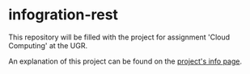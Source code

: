 # infogration-rest

This repository will be filled with the project for assignment 'Cloud Computing' at the UGR.

An explanation of this project can be found on the [project's info page](https://alex1ai.github.io/ugr-master-cc/).
